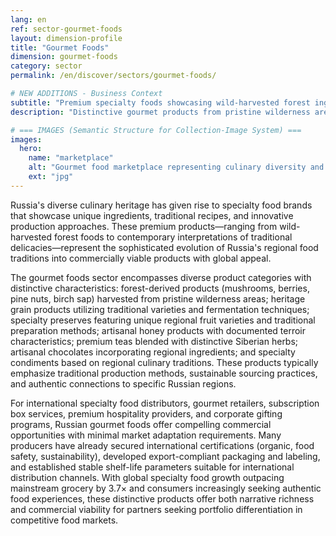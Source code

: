 ```yaml
---
lang: en
ref: sector-gourmet-foods
layout: dimension-profile
title: "Gourmet Foods"
dimension: gourmet-foods
category: sector
permalink: /en/discover/sectors/gourmet-foods/

# NEW ADDITIONS - Business Context
subtitle: "Premium specialty foods showcasing wild-harvested forest ingredients, heritage grains, and regional culinary traditions"
description: "Distinctive gourmet products from pristine wilderness areas offering narrative richness and 3.7× growth versus mainstream grocery."

# === IMAGES (Semantic Structure for Collection-Image System) ===
images:
  hero:
    name: "marketplace"
    alt: "Gourmet food marketplace representing culinary diversity and specialty ingredients"
    ext: "jpg"
---
```


Russia's diverse culinary heritage has given rise to specialty food brands that showcase unique ingredients, traditional recipes, and innovative production approaches. These premium products—ranging from wild-harvested forest foods to contemporary interpretations of traditional delicacies—represent the sophisticated evolution of Russia's regional food traditions into commercially viable products with global appeal.

The gourmet foods sector encompasses diverse product categories with distinctive characteristics: forest-derived products (mushrooms, berries, pine nuts, birch sap) harvested from pristine wilderness areas; heritage grain products utilizing traditional varieties and fermentation techniques; specialty preserves featuring unique regional fruit varieties and traditional preparation methods; artisanal honey products with documented terroir characteristics; premium teas blended with distinctive Siberian herbs; artisanal chocolates incorporating regional ingredients; and specialty condiments based on regional culinary traditions. These products typically emphasize traditional production methods, sustainable sourcing practices, and authentic connections to specific Russian regions.

For international specialty food distributors, gourmet retailers, subscription box services, premium hospitality providers, and corporate gifting programs, Russian gourmet foods offer compelling commercial opportunities with minimal market adaptation requirements. Many producers have already secured international certifications (organic, food safety, sustainability), developed export-compliant packaging and labeling, and established stable shelf-life parameters suitable for international distribution channels. With global specialty food growth outpacing mainstream grocery by 3.7× and consumers increasingly seeking authentic food experiences, these distinctive products offer both narrative richness and commercial viability for partners seeking portfolio differentiation in competitive food markets.
